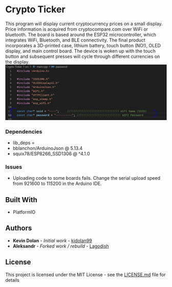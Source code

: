 # Crypto Ticker

This program will display current cryptocurrency prices on a small display. Price information is acquired from cryptocompare.com over WiFi or bluetooth. The board is based around the ESP32 microcontroller, which integrates WiFi, Bluetooth, and BLE connectivity. The final product incorporates a 3D-printed case, lithium battery, touch button (NO!), OLED display, and main control board. The device is woken up with the touch button and subsequent presses will cycle through different currencies on the display.
![GitHub Logo](/image.png)


### Dependencies 

* lib_deps =
*    bblanchon/ArduinoJson @  5.13.4
*    squix78/ESP8266_SSD1306 @ ^4.1.0

### Issues

* Uploading code to some boards fails. Change the serial upload speed from 921600 to 115200 in the Arduino IDE.

## Built With

* PlatformIO

## Authors

* **Kevin Dolan** - *Initial work* - [kjdolan99](https://github.com/kjdolan99)
* **Aleksandr** - *Forked work / rebuild* - [Lagodish](https://github.com/lagodish)

## License

This project is licensed under the MIT License - see the [LICENSE.md](LICENSE.md) file for details
